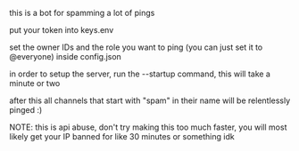 this is a bot for spamming a lot of pings

put your token into keys.env

set the owner IDs and the role you want to ping (you can just set it to @everyone) inside config.json


in order to setup the server, run the --startup command, this will take a minute or two

after this all channels that start with "spam" in their name will be relentlessly pinged :)


NOTE: this is api abuse, don't try making this too much faster, you will most likely get your IP banned for like 30 minutes or something idk
